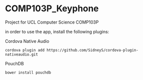 # COMP103P_Keyphone
Project for UCL Computer Science COMP103P 
 
 in order to use the app, install the following plugins:
 
 
 Cordova Native Audio
 ```
 cordova plugin add https://github.com/SidneyS/cordova-plugin-nativeaudio.git
 ```
 
 PouchDB
 ```
 bower install pouchdb
 ```